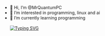 - 👋 Hi, I’m @MrQuantumPC
- 👀 I’m interested in programming, linux and ai
- 🌱 I’m currently learning programming
<br></br>
<a href="https://git.io/typing-svg"><img src="https://readme-typing-svg.demolab.com?font=Fira+Code&size=40&pause=1000&width=435&height=60&lines=I like cats;Cats like me;Lets wipe out humanity" alt="Typing SVG" /></a>


<!---
MrQuantumPC/MrQuantumPC is a ✨ special ✨ repository because its `README.md` (this file) appears on your GitHub profile.
You can click the Preview link to take a look at your changes.
--->
